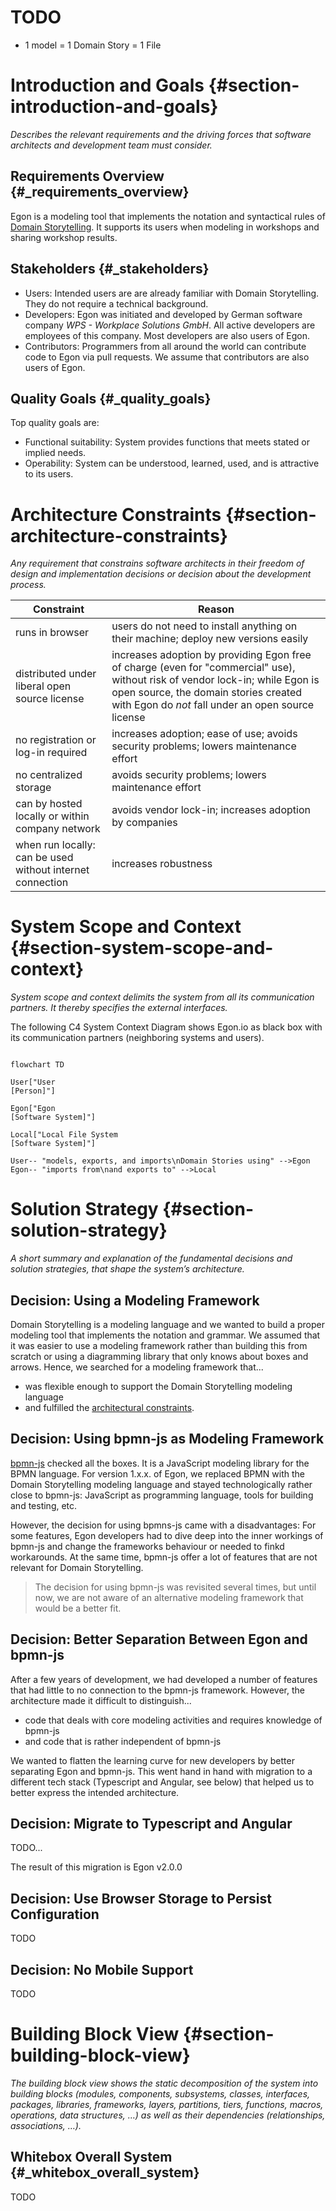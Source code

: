 # TODO
- 1 model = 1 Domain Story = 1 File

# Introduction and Goals {#section-introduction-and-goals}

*Describes the relevant requirements and the driving forces that software architects and development team must consider.*

## Requirements Overview {#_requirements_overview}

Egon is a modeling tool that implements the notation and syntactical rules of [Domain Storytelling](https://domainstorytelling.org/). It supports its users when modeling in workshops and sharing workshop results.

## Stakeholders {#_stakeholders}

- Users: Intended users are are already familiar with Domain Storytelling. They do not require a technical background.
- Developers: Egon was initiated and developed by German software company *WPS - Workplace Solutions GmbH*. All active  developers are employees of this company. Most developers are also users of Egon.
- Contributors: Programmers from all around the world can contribute code to Egon via pull requests. We assume that contributors are also users of Egon.

## Quality Goals {#_quality_goals}

Top quality goals are:
- Functional suitability: System provides functions that meets stated or implied needs.
- Operability: System can be understood, learned, used, and is attractive to its users.

# Architecture Constraints {#section-architecture-constraints}

*Any requirement that constrains software architects in their freedom of design and implementation decisions or decision about the development process.*

| Constraint                | Reason                                              |
|---------------------------|-----------------------------------------------------|
| runs in browser           | users do not need to install anything on their machine; deploy new versions easily |
| distributed under liberal open source license | increases adoption by providing Egon free of charge (even for "commercial" use), without risk of vendor lock-in; while Egon is open source, the domain stories created with Egon do *not* fall under an open source license |
| no registration or log-in required | increases adoption; ease of use; avoids security problems; lowers maintenance effort |
| no centralized storage | avoids security problems; lowers maintenance effort |
| can by hosted locally or within company network | avoids vendor lock-in; increases adoption by companies |
| when run locally: can be used without internet connection  | increases robustness       |

# System Scope and Context {#section-system-scope-and-context}

*System scope and context delimits the system from all its communication partners. It thereby specifies the external interfaces.*

The following C4 System Context Diagram shows Egon.io as black box with its communication partners (neighboring systems and users). 

```mermaid

flowchart TD

User["User
[Person]"]

Egon["Egon
[Software System]"]

Local["Local File System
[Software System]"]

User-- "models, exports, and imports\nDomain Stories using" -->Egon
Egon-- "imports from\nand exports to" -->Local

```
  
# Solution Strategy {#section-solution-strategy}

*A short summary and explanation of the fundamental decisions and solution strategies, that shape the system’s architecture.*

## Decision: Using a Modeling Framework

Domain Storytelling is a modeling language and we wanted to build a proper modeling tool that implements the notation and grammar. We assumed that it was easier to use a modeling framework rather than building this from scratch or using a diagramming library that only knows about boxes and arrows. Hence, we searched for a modeling framework that...

- was flexible enough to support the Domain Storytelling modeling language 
- and fulfilled the [architectural constraints](#section-architecture-constraints).

## Decision: Using bpmn-js as Modeling Framework

[bpmn-js](https://github.com/bpmn-io/bpmn-js) checked all the boxes. It is a JavaScript modeling library for the BPMN language. For version 1.x.x. of Egon, we replaced BPMN with the Domain Storytelling modeling language and stayed technologically rather close to bpmn-js: JavaScript as programming language, tools for building and testing, etc.

However, the decision for using bpmns-js came with a disadvantages: For some features, Egon developers had to dive deep into the inner workings of bpmn-js and change the frameworks behaviour or needed to finkd workarounds. At the same time, bpmn-js offer a lot of features that are not relevant for Domain Storytelling.

> The decision for using bpmn-js was revisited several times, but until now, we are not aware of an alternative modeling framework that would be a better fit.

## Decision: Better Separation Between Egon and bpmn-js

After a few years of development, we had developed a number of features that had little to no connection to the bpmn-js framework. However, the architecture made it difficult to distinguish...
- code that deals with core modeling activities and requires knowledge of bpmn-js
- and code that is rather independent of bpmn-js

We wanted to flatten the learning curve for new developers by better separating Egon and bpmn-js. This went hand in hand with migration to a different tech stack (Typescript and Angular, see below) that helped us to better express the intended architecture.

## Decision: Migrate to Typescript and Angular

TODO...

The result of this migration is Egon v2.0.0

## Decision: Use Browser Storage to Persist Configuration

TODO

## Decision: No Mobile Support

TODO

# Building Block View {#section-building-block-view}

*The building block view shows the static decomposition of the system into building blocks (modules, components, subsystems, classes, interfaces, packages, libraries, frameworks, layers, partitions, tiers, functions, macros, operations, data structures, …) as well as their dependencies (relationships, associations, …).*

## Whitebox Overall System {#_whitebox_overall_system}

TODO
